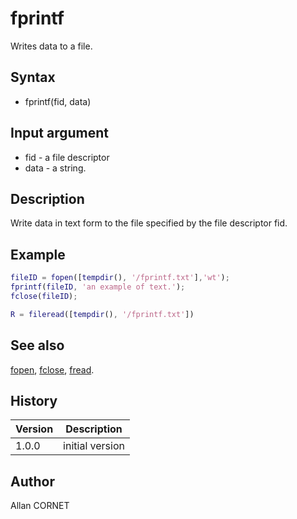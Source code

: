 

# fprintf

Writes data to a file.

## Syntax

- fprintf(fid, data)

## Input argument

 - fid - a file descriptor
 - data - a string.

## Description


  <p>Write data in text form to the file specified by the file descriptor fid.</p>


## Example

```matlab
fileID = fopen([tempdir(), '/fprintf.txt'],'wt');
fprintf(fileID, 'an example of text.');
fclose(fileID);

R = fileread([tempdir(), '/fprintf.txt'])
```

## See also

[fopen](fopen.md), [fclose](fclose.md), [fread](fread.md).
## History

|Version|Description|
|------|------|
|1.0.0|initial version|


## Author

Allan CORNET



